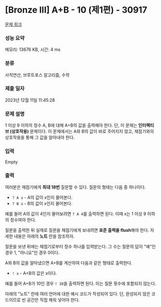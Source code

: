 # [Bronze III] A+B - 10 (제1편) - 30917 

[문제 링크](https://www.acmicpc.net/problem/30917) 

### 성능 요약

메모리: 13676 KB, 시간: 4 ms

### 분류

사칙연산, 브루트포스 알고리즘, 수학

### 제출 일자

2023년 12월 11일 11:45:28

### 문제 설명

<p>1 이상 9 이하의 정수 A, B에 대해 A+B의 값을 출력해야 한다. 단, 이 문제는 <strong>인터랙티브 (상호작용)</strong> 문제이다. 이 문제에서는 A와 B의 값이 바로 주어지지 않고, 채점기와의 상호작용을 통해 그 값을 알아내야 한다.</p>

### 입력 

 Empty

### 출력 

 <p>여러분은 채점기에게 <strong>최대 18번</strong> 질문할 수 있다. 질문의 형태는 다음 중 하나이다.</p>

<ul>
	<li><code>? A x</code> - A의 값이 x인지 물어본다.</li>
	<li><code>? B x</code> - B의 값이 x인지 물어본다.</li>
</ul>

<p>예를 들어 A의 값이 4인지 물어보려면 <code>? A 4</code>를 출력하면 된다. 이때 x는 1 이상 9 이하의 정수여야 한다.</p>

<p>질문을 출력한 뒤 실제로 질문을 채점기에게 보내려면 <strong>표준 출력을 flush</strong>해야 한다. 자세한 내용은 아래의 <strong>노트</strong> 란을 참조하자.</p>

<p>질문을 보낸 뒤에는 채점기로부터 정수 하나를 입력받는다. 그 수는 질문의 답이 "예"인 경우 1, "아니요"인 경우 0이다.</p>

<p>A와 B의 값을 알아냈으면 A+B를 계산하여 다음과 같은 형태로 출력한다.</p>

<ul>
	<li><code>! x</code> - A+B의 값은 x이다.</li>
</ul>

<p>예를 들어 A+B가 10인 경우 <code>! 10</code>을 출력하면 된다. 이는 질문 횟수에 포함되지 않는다.</p>

<p>아래의 "노트" 란에 여러 언어에 대한 예시 코드가 작성되어 있다. 단, 완성되지 않은 코드이므로 빈 공간은 직접 채워 넣어야 한다.</p>


